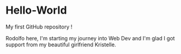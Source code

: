 # Hello-World
My first GitHub repository !

Rodolfo here, I'm starting my journey into Web Dev and I'm glad I got support from my beautiful girlfriend Kristelle. 
